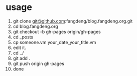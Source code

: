 # usage

1. git clone git@github.com:fangdeng/blog.fangdeng.org.git
1. cd blog.fangdeng.org
1. git checkout -b gh-pages origin/gh-pages
1. cd _posts
1. cp someone.vm your_date_your_title.vm
1. edit it.
1. cd ../
1. git add .
1. git push origin gh-pages
1. done
